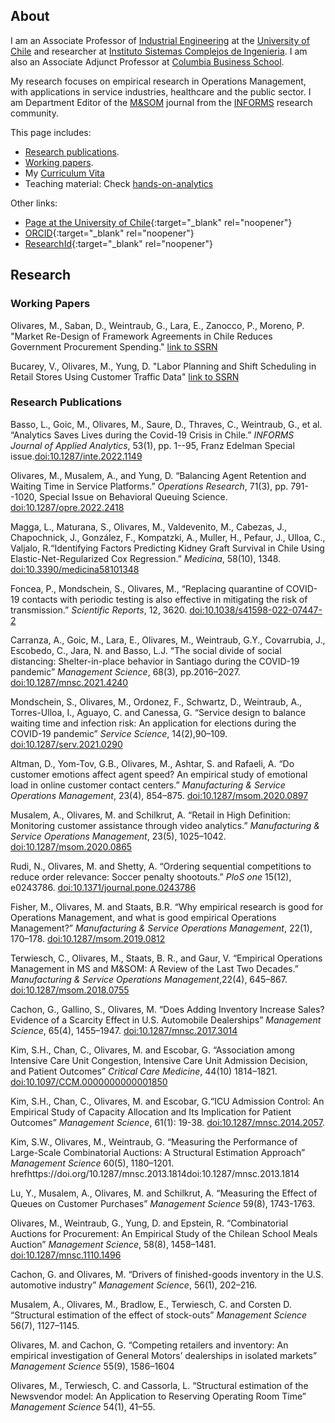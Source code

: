 ## About

I am an Associate Professor of [Industrial Engineering](https://www.dii.uchile.cl/)  at the [University of Chile](https://www.uchile.cl/) and researcher at [Instituto Sistemas Complejos de Ingenieria](https://isci.cl/en/). I am also an Associate Adjunct Professor at [Columbia Business School](https://business.columbia.edu/faculty/divisions/dro).

My research focuses on empirical research in Operations Management, with applications in service industries, healthcare and the public sector. I am Department Editor of the [M&SOM](https://pubsonline.informs.org/journal/msom) journal from the [INFORMS](https://www.informs.org/) research community.

This page includes:

- [Research publications](#research-publications).
-  [Working papers](#working-papers).
- My [Curriculum Vita](https://www.dropbox.com/s/9yc10f1gmcaec5v/cv_Marcelo_Olivares.pdf?dl=0)
- Teaching material: Check [hands-on-analytics](https://maolivar.github.io/hands-on-analytics/)

Other links:

- [Page at the University of Chile](https://www.dii.uchile.cl/quien/marcelo-olivares/){:target="_blank" rel="noopener"}
- [ORCID](https://orcid.org/0000-0001-8465-624X){:target="_blank" rel="noopener"}
- [ResearchId](https://www.webofscience.com/wos/author/record/AAT-6257-2020){:target="_blank" rel="noopener"}

## Research

### Working Papers

Olivares, M., Saban, D., Weintraub, G., Lara, E., Zanocco, P., Moreno, P.
"Market Re-Design of Framework Agreements in Chile Reduces Government Procurement Spending."
[link to SSRN](https://papers.ssrn.com/sol3/papers.cfm?abstract_id=4327950)

Bucarey, V., Olivares, M., Yung, D. 
"Labor Planning and Shift Scheduling in Retail Stores Using Customer Traffic Data"
[link to SSRN](https://papers.ssrn.com/sol3/papers.cfm?abstract_id=3695353)


### Research Publications

Basso, L., Goic, M., Olivares, M., Saure, D., Thraves, C., Weintraub,
G., et al. “Analytics Saves Lives during the Covid-19 Crisis in Chile.”
*INFORMS Journal of Applied Analytics*, 53(1), pp. 1--95, Franz Edelman
Special issue.[doi:10.1287/inte.2022.1149](https://doi.org/10.1287/inte.2022.1149 )

Olivares, M., Musalem, A., and Yung, D. “Balancing Agent Retention and
Waiting Time in Service Platforms.” *Operations
Research*, 71(3), pp. 791--1020, Special Issue on Behavioral Queuing Science. [doi:10.1287/opre.2022.2418](https://doi.org/10.1287/opre.2022.2418)


Magga, L., Maturana, S., Olivares, M., Valdevenito, M., Cabezas, J.,
Chapochnick, J., González, F., Kompatzki, A., Muller, H., Pefaur, J.,
Ulloa, C., Valjalo, R.“Identifying Factors Predicting Kidney Graft
Survival in Chile Using Elastic-Net-Regularized Cox Regression.”
*Medicina*, 58(10), 1348.
[doi:10.3390/medicina58101348](https://doi.org/10.3390/medicina58101348)

Foncea, P., Mondschein, S., Olivares, M., “Replacing quarantine of
COVID-19 contacts with periodic testing is also effective in mitigating
the risk of transmission.” *Scientific Reports*, 12, 3620.
[doi:10.1038/s41598-022-07447-2](https://doi.org/10.1038/s41598-022-07447-2 )

Carranza, A., Goic, M., Lara, E., Olivares, M., Weintraub, G.Y.,
Covarrubia, J., Escobedo, C., Jara, N. and Basso, L.J. “The social
divide of social distancing: Shelter-in-place behavior in Santiago
during the COVID-19 pandemic” *Management Science*, 68(3), pp.2016–2027.
[doi:10.1287/mnsc.2021.4240](https://doi.org/10.1287/mnsc.2021.4240)

Mondschein, S., Olivares, M., Ordonez, F., Schwartz, D., Weintraub, A.,
Torres-Ulloa, I., Aguayo, C. and Canessa, G. “Service design to balance
waiting time and infection risk: An application for elections during the
COVID-19 pandemic” *Service Science*, 14(2),90–109.
[doi:10.1287/serv.2021.0290](https://doi.org/10.1287/serv.2021.0290)

Altman, D., Yom-Tov, G.B., Olivares, M., Ashtar, S. and Rafaeli, A. “Do
customer emotions affect agent speed? An empirical study of emotional
load in online customer contact centers.” *Manufacturing & Service
Operations Management*, 23(4), 854–875.
[doi:10.1287/msom.2020.0897](https://doi.org/10.1287/msom.2020.0897)

Musalem, A., Olivares, M. and Schilkrut, A. “Retail in High Definition:
Monitoring customer assistance through video analytics.” *Manufacturing
& Service Operations Management*, 23(5), 1025–1042.
[doi:10.1287/msom.2020.0865](https://doi.org/10.1287/msom.2020.0865)

Rudi, N., Olivares, M. and Shetty, A. “Ordering sequential competitions
to reduce order relevance: Soccer penalty shootouts.” *PloS one* 15(12),
e0243786.
[doi:10.1371/journal.pone.0243786](https://doi.org/10.1371/journal.pone.0243786)

Fisher, M., Olivares, M. and Staats, B.R. “Why empirical research is
good for Operations Management, and what is good empirical Operations
Management?” *Manufacturing & Service Operations Management*, 22(1),
170–178.
[doi:10.1287/msom.2019.0812](https://doi.org/10.1287/msom.2019.0812)

Terwiesch, C., Olivares, M., Staats, B. R., and Gaur, V. “Empirical
Operations Management in MS and M&SOM: A Review of the Last Two
Decades.” *Manufacturing & Service Operations Management*,22(4),
645–867.
[doi:10.1287/msom.2018.0755](https://doi.org/10.1287/msom.2018.0755)

Cachon, G., Gallino, S., Olivares, M. “Does Adding Inventory Increase
Sales? Evidence of a Scarcity Effect in U.S. Automobile Dealerships”
*Management Science*, 65(4), 1455–1947.
[doi:10.1287/mnsc.2017.3014](https://doi.org/10.1287/mnsc.2017.3014)

Kim, S.H., Chan, C., Olivares, M. and Escobar, G. “Association among
Intensive Care Unit Congestion, Intensive Care Unit Admission Decision,
and Patient Outcomes” *Critical Care Medicine*, 44(10) 1814–1821.
[doi:10.1097/CCM.0000000000001850](https://doi.org/10.1097/CCM.0000000000001850)

Kim, S.H., Chan, C., Olivares, M. and Escobar, G.“ICU Admission Control:
An Empirical Study of Capacity Allocation and Its Implication for
Patient Outcomes” *Management Science*, 61(1): 19-38.
[doi:10.1287/mnsc.2014.2057](https://doi.org/10.1287/mnsc.2014.2057).

Kim, S.W., Olivares, M., Weintraub, G. “Measuring the Performance of
Large-Scale Combinatorial Auctions: A Structural Estimation Approach”
*Management Science* 60(5), 1180–1201.
hrefhttps://doi.org/10.1287/mnsc.2013.1814doi:10.1287/mnsc.2013.1814

Lu, Y., Musalem, A., Olivares, M. and Schilkrut, A. “Measuring the
Effect of Queues on Customer Purchases” *Management Science* 59(8),
1743-1763.

Olivares, M., Weintraub, G., Yung, D. and Epstein, R. “Combinatorial
Auctions for Procurement: An Empirical Study of the Chilean School Meals
Auction” *Management Science*, 58(8), 1458–1481.
[doi:10.1287/mnsc.1110.1496](https://doi.org/10.1287/mnsc.1110.1496)

Cachon, G. and Olivares, M. “Drivers of finished-goods inventory in the
U.S. automotive industry” *Management Science*, 56(1), 202–216.

Musalem, A., Olivares, M., Bradlow, E., Terwiesch, C. and Corsten D.
“Structural estimation of the effect of stock-outs” *Management Science*
56(7), 1127–1145.

Olivares, M. and Cachon, G. “Competing retailers and inventory: An
empirical investigation of General Motors’ dealerships in isolated
markets” *Management Science* 55(9), 1586–1604

Olivares, M., Terwiesch, C. and Cassorla, L. “Structural estimation of
the Newsvendor model: An Application to Reserving Operating Room Time”
*Management Science* 54(1), 41–55.
